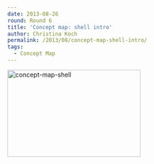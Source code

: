 ```yaml
---
date: 2013-08-26
round: Round 6
title: 'Concept map: shell intro'
author: Christina Koch
permalink: /2013/08/concept-map-shell-intro/
tags:
  - Concept Map
---
```

[<img class="alignnone size-medium wp-image-4126" alt="concept-map-shell" src="http://teaching.software-carpentry.org/wp-content/uploads/2013/08/concept-map-shell-300x196.jpeg" width="300" height="196" />][1]

 [1]: http://teaching.software-carpentry.org/wp-content/uploads/2013/08/concept-map-shell.jpeg
